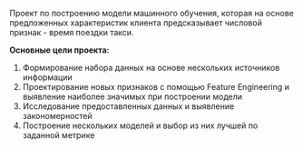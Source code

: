 Проект по построению модели машинного обучения, которая на основе предложенных характеристик клиента предсказывает числовой признак - время поездки такси.

**Основные цели проекта:**
1. Формирование набора данных на основе нескольких источников информации
2. Проектирование новых признаков с помощью Feature Engineering и выявление наиболее значимых при построении модели
3. Исследование предоставленных данных и выявление закономерностей
4. Построение нескольких моделей и выбор из них лучшей по заданной метрике

